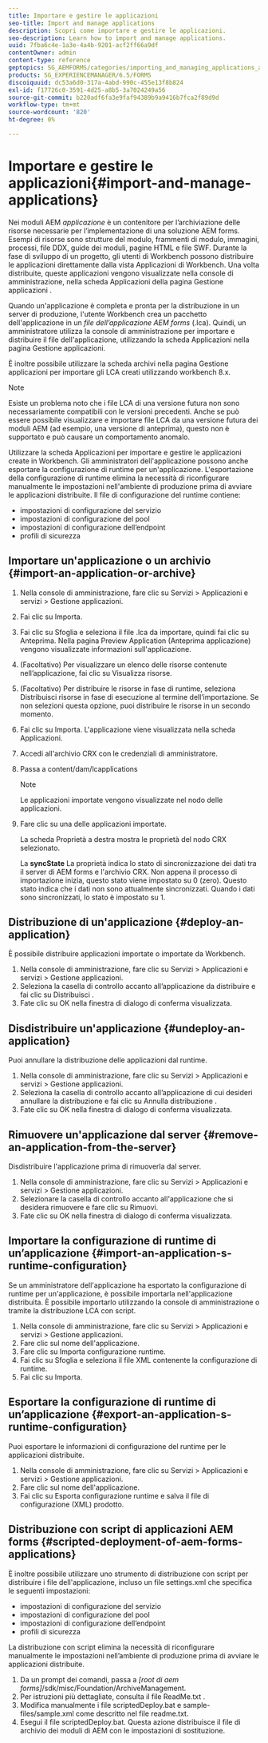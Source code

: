```yaml
---
title: Importare e gestire le applicazioni
seo-title: Import and manage applications
description: Scopri come importare e gestire le applicazioni.
seo-description: Learn how to import and manage applications.
uuid: 7fba6c4e-1a3e-4a4b-9201-acf2ff66a9df
contentOwner: admin
content-type: reference
geptopics: SG_AEMFORMS/categories/importing_and_managing_applications_and_archives
products: SG_EXPERIENCEMANAGER/6.5/FORMS
discoiquuid: dc53a6d0-317a-4abd-990c-455e13f8b824
exl-id: f17726c0-3591-4d25-a8b5-3a7024249a56
source-git-commit: b220adf6fa3e9faf94389b9a9416b7fca2f89d9d
workflow-type: tm+mt
source-wordcount: '820'
ht-degree: 0%

---
```


# Importare e gestire le applicazioni{#import-and-manage-applications}

Nei moduli AEM *applicazione* è un contenitore per l’archiviazione delle risorse necessarie per l’implementazione di una soluzione AEM forms. Esempi di risorse sono strutture del modulo, frammenti di modulo, immagini, processi, file DDX, guide dei moduli, pagine HTML e file SWF. Durante la fase di sviluppo di un progetto, gli utenti di Workbench possono distribuire le applicazioni direttamente dalla vista Applicazioni di Workbench. Una volta distribuite, queste applicazioni vengono visualizzate nella console di amministrazione, nella scheda Applicazioni della pagina Gestione applicazioni .

Quando un&#39;applicazione è completa e pronta per la distribuzione in un server di produzione, l&#39;utente Workbench crea un pacchetto dell&#39;applicazione in un *file dell’applicazione AEM forms* (.lca). Quindi, un amministratore utilizza la console di amministrazione per importare e distribuire il file dell&#39;applicazione, utilizzando la scheda Applicazioni nella pagina Gestione applicazioni.

È inoltre possibile utilizzare la scheda archivi nella pagina Gestione applicazioni per importare gli LCA creati utilizzando workbench 8.x.

>[!NOTE]
>
>Esiste un problema noto che i file LCA di una versione futura non sono necessariamente compatibili con le versioni precedenti. Anche se può essere possibile visualizzare e importare file LCA da una versione futura dei moduli AEM (ad esempio, una versione di anteprima), questo non è supportato e può causare un comportamento anomalo.

Utilizzare la scheda Applicazioni per importare e gestire le applicazioni create in Workbench. Gli amministratori dell&#39;applicazione possono anche esportare la configurazione di runtime per un&#39;applicazione. L&#39;esportazione della configurazione di runtime elimina la necessità di riconfigurare manualmente le impostazioni nell&#39;ambiente di produzione prima di avviare le applicazioni distribuite. Il file di configurazione del runtime contiene:

* impostazioni di configurazione del servizio
* impostazioni di configurazione del pool
* impostazioni di configurazione dell’endpoint
* profili di sicurezza

## Importare un&#39;applicazione o un archivio {#import-an-application-or-archive}

1. Nella console di amministrazione, fare clic su Servizi > Applicazioni e servizi > Gestione applicazioni.
1. Fai clic su Importa.
1. Fai clic su Sfoglia e seleziona il file .lca da importare, quindi fai clic su Anteprima. Nella pagina Preview Application (Anteprima applicazione) vengono visualizzate informazioni sull&#39;applicazione.
1. (Facoltativo) Per visualizzare un elenco delle risorse contenute nell’applicazione, fai clic su Visualizza risorse.
1. (Facoltativo) Per distribuire le risorse in fase di runtime, seleziona Distribuisci risorse in fase di esecuzione al termine dell’importazione. Se non selezioni questa opzione, puoi distribuire le risorse in un secondo momento.
1. Fai clic su Importa. L&#39;applicazione viene visualizzata nella scheda Applicazioni.
1. Accedi all&#39;archivio CRX con le credenziali di amministratore.
1. Passa a content/dam/lcapplications

   >[!NOTE]
   >
   >Le applicazioni importate vengono visualizzate nel nodo delle applicazioni.

1. Fare clic su una delle applicazioni importate.

   La scheda Proprietà a destra mostra le proprietà del nodo CRX selezionato.

   La **syncState** La proprietà indica lo stato di sincronizzazione dei dati tra il server di AEM forms e l&#39;archivio CRX. Non appena il processo di importazione inizia, questo stato viene impostato su 0 (zero). Questo stato indica che i dati non sono attualmente sincronizzati. Quando i dati sono sincronizzati, lo stato è impostato su 1.

## Distribuzione di un&#39;applicazione {#deploy-an-application}

È possibile distribuire applicazioni importate o importate da Workbench.

1. Nella console di amministrazione, fare clic su Servizi > Applicazioni e servizi > Gestione applicazioni.
1. Seleziona la casella di controllo accanto all’applicazione da distribuire e fai clic su Distribuisci .
1. Fate clic su OK nella finestra di dialogo di conferma visualizzata.

## Disdistribuire un&#39;applicazione {#undeploy-an-application}

Puoi annullare la distribuzione delle applicazioni dal runtime.

1. Nella console di amministrazione, fare clic su Servizi > Applicazioni e servizi > Gestione applicazioni.
1. Seleziona la casella di controllo accanto all’applicazione di cui desideri annullare la distribuzione e fai clic su Annulla distribuzione .
1. Fate clic su OK nella finestra di dialogo di conferma visualizzata.

## Rimuovere un&#39;applicazione dal server {#remove-an-application-from-the-server}

Disdistribuire l&#39;applicazione prima di rimuoverla dal server.

1. Nella console di amministrazione, fare clic su Servizi > Applicazioni e servizi > Gestione applicazioni.
1. Selezionare la casella di controllo accanto all&#39;applicazione che si desidera rimuovere e fare clic su Rimuovi.
1. Fate clic su OK nella finestra di dialogo di conferma visualizzata.

## Importare la configurazione di runtime di un’applicazione {#import-an-application-s-runtime-configuration}

Se un amministratore dell&#39;applicazione ha esportato la configurazione di runtime per un&#39;applicazione, è possibile importarla nell&#39;applicazione distribuita. È possibile importarlo utilizzando la console di amministrazione o tramite la distribuzione LCA con script.

1. Nella console di amministrazione, fare clic su Servizi > Applicazioni e servizi > Gestione applicazioni.
1. Fare clic sul nome dell&#39;applicazione.
1. Fare clic su Importa configurazione runtime.
1. Fai clic su Sfoglia e seleziona il file XML contenente la configurazione di runtime.
1. Fai clic su Importa.

## Esportare la configurazione di runtime di un’applicazione {#export-an-application-s-runtime-configuration}

Puoi esportare le informazioni di configurazione del runtime per le applicazioni distribuite.

1. Nella console di amministrazione, fare clic su Servizi > Applicazioni e servizi > Gestione applicazioni.
1. Fare clic sul nome dell&#39;applicazione.
1. Fai clic su Esporta configurazione runtime e salva il file di configurazione (XML) prodotto.

## Distribuzione con script di applicazioni AEM forms {#scripted-deployment-of-aem-forms-applications}

È inoltre possibile utilizzare uno strumento di distribuzione con script per distribuire i file dell&#39;applicazione, incluso un file settings.xml che specifica le seguenti impostazioni:

* impostazioni di configurazione del servizio
* impostazioni di configurazione del pool
* impostazioni di configurazione dell’endpoint
* profili di sicurezza

La distribuzione con script elimina la necessità di riconfigurare manualmente le impostazioni nell’ambiente di produzione prima di avviare le applicazioni distribuite.

1. Da un prompt dei comandi, passa a *[root di aem forms]*/sdk/misc/Foundation/ArchiveManagement.
1. Per istruzioni più dettagliate, consulta il file ReadMe.txt .
1. Modifica manualmente i file scriptedDeploy.bat e sample-files/sample.xml come descritto nel file readme.txt.
1. Esegui il file scriptedDeploy.bat. Questa azione distribuisce il file di archivio dei moduli di AEM con le impostazioni di sostituzione.
